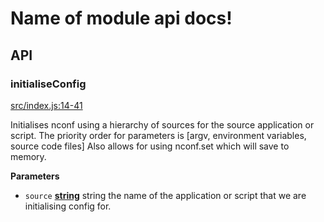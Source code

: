 # Name of module api docs!

## API

<!-- Generated by documentation.js. Update this documentation by updating the source code. -->

### initialiseConfig

[src/index.js:14-41](https://github.com/KrimzenNinja/krimzen-ninja-config/blob/f8944cedf18e51a8d73703f913b2d7aeb78a5cd3/src/index.js#L14-L41 "Source code on GitHub")

Initialises nconf using a hierarchy of sources for the source application or script.
The priority order for parameters is [argv, environment variables, source code files]
Also allows for using nconf.set which will save to memory.

**Parameters**

-   `source` **[string](https://developer.mozilla.org/en-US/docs/Web/JavaScript/Reference/Global_Objects/String)** string the name of the application or script that we are initialising config for.
